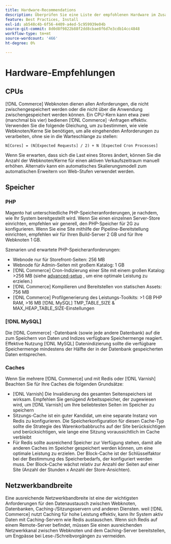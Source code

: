 ```yaml
---
title: Hardware-Recommendations
description: Überprüfen Sie eine Liste der empfohlenen Hardware im Zusammenhang mit der optimalen Leistung von Adobe Commerce-Implementierungen.
feature: Best Practices, Install
exl-id: ab548c4b-6f56-4409-a4ed-5c959939e04b
source-git-commit: 8d0d8f9822b88f2dd8cbae8f6d7e3cdb14cc4848
workflow-type: tm+mt
source-wordcount: '466'
ht-degree: 0%

---
```


# Hardware-Empfehlungen

## CPUs

[!DNL Commerce] Webknoten dienen allen Anforderungen, die nicht zwischengespeichert werden oder die nicht über die Anwendung zwischengespeichert werden können. Ein CPU-Kern kann etwa zwei (manchmal bis vier) bedienen [!DNL Commerce] -Anfragen effektiv. Verwenden Sie die folgende Gleichung, um zu bestimmen, wie viele Webknoten/Kerne Sie benötigen, um alle eingehenden Anforderungen zu verarbeiten, ohne sie in die Warteschlange zu stellen:

```
N[Cores] = (N[Expected Requests] / 2) + N [Expected Cron Processes]
```

Wenn Sie erwarten, dass sich die Last eines Stores ändert, können Sie die Anzahl der Webknoten/Kerne für einen aktiven Verkaufszeitraum manuell erhöhen. Alternativ kann ein automatisches Skalierungsmodell zum automatischen Erweitern von Web-Stufen verwendet werden.

## Speicher

### PHP

Magento hat unterschiedliche PHP-Speicheranforderungen, je nachdem, wie Ihr System bereitgestellt wird.  Wenn Sie einen einzelnen Server-Store einrichten, empfehlen wir generell, den PHP-Speicher für 2G zu konfigurieren.  Wenn Sie eine Site mithilfe der Pipeline-Bereitstellung einrichten, empfehlen wir für Ihren Build-Server 2 GB und für Ihre Webknoten 1 GB.

Szenarien und erwartete PHP-Speicheranforderungen:

* Webnode nur für Storefront-Seiten: 256 MB
* Webnode für Admin-Seiten mit großem Katalog: 1 GB
* [!DNL Commerce] Cron-Indizierung einer Site mit einem großen Katalog: >256 MB (siehe [advanced-setup](../performance/advanced-setup.md) , um eine optimale Leistung zu erzielen.)
* [!DNL Commerce] Kompilieren und Bereitstellen von statischen Assets: 756 MB
* [!DNL Commerce] Profilgenerierung des Leistungs-Toolkits: >1 GB PHP RAM, >16 MB [!DNL MySQL] TMP_TABLE_SIZE &amp; MAX_HEAP_TABLE_SIZE-Einstellungen

### [!DNL MySQL]

Die [!DNL Commerce] -Datenbank (sowie jede andere Datenbank) auf die zum Speichern von Daten und Indizes verfügbare Speichermenge reagiert. Effektive Nutzung [!DNL MySQL] Datenindizierung sollte die verfügbare Speichermenge mindestens der Hälfte der in der Datenbank gespeicherten Daten entsprechen.

### Caches

Wenn Sie mehrere [!DNL Commerce] und mit Redis oder [!DNL Varnish] Beachten Sie für Ihre Caches die folgenden Grundsätze:

* [!DNL Varnish] Die Invalidierung des gesamten Seitenspeichers ist wirksam. Empfehlen Sie genügend Arbeitsspeicher, der zugewiesen wird, um [!DNL Varnish] um Ihre beliebtesten Seiten im Speicher zu speichern
* Sitzungs-Cache ist ein guter Kandidat, um eine separate Instanz von Redis zu konfigurieren.  Die Speicherkonfiguration für diesen Cache-Typ sollte die Strategie des Warenkorbabbruchs auf der Site berücksichtigen und berücksichtigen, wie lange eine Sitzung voraussichtlich im Cache verbleibt
* Für Redis sollte ausreichend Speicher zur Verfügung stehen, damit alle anderen Caches im Speicher gespeichert werden können, um eine optimale Leistung zu erzielen.  Der Block-Cache ist der Schlüsselfaktor bei der Bestimmung des Speicherbedarfs, der konfiguriert werden muss.  Der Block-Cache wächst relativ zur Anzahl der Seiten auf einer Site (Anzahl der Stunden x Anzahl der Store-Ansichten).

## Netzwerkbandbreite

Eine ausreichende Netzwerkbandbreite ist eine der wichtigsten Anforderungen für den Datenaustausch zwischen Webknoten, Datenbanken, Caching-/Sitzungsservern und anderen Diensten. weil [!DNL Commerce] nutzt Caching für hohe Leistung effektiv, kann Ihr System aktiv Daten mit Caching-Servern wie Redis austauschen. Wenn sich Redis auf einem Remote-Server befindet, müssen Sie einen ausreichenden Netzwerkkanal zwischen Webknoten und dem Caching-Server bereitstellen, um Engpässe bei Lese-/Schreibvorgängen zu vermeiden.
